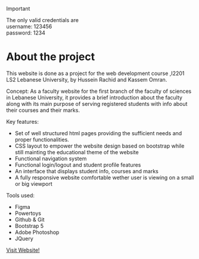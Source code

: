 
> [!IMPORTANT]
> The only valid credentials are <br>
> username: 123456 <br>
> password: 1234

# About the project

This website is done as a project for the web development course ,I2201 LS2 Lebanese University, by Hussein Rachid and Kassem Omran.

Concept: 
As a faculty website for the first branch of the faculty of sciences in Lebanese University, it provides a brief introduction about the faculty along with its main purpose of serving registered students with info about their courses and their marks.

Key features: 
- Set of well structured html pages providing the sufficient needs and proper functionalities.
- CSS layout to empower the website design based on bootstrap while still mainting the educational theme of the website
- Functional navigation system
- Functional login/logout and student profile features
- An interface that displays student info, courses and marks
- A fully responsive website comfortable wether user is viewing on a small or big viewport
  
Tools used:
- Figma
- Powertoys
- Github & Git
- Bootstrap 5
- Adobe Photoshop
- JQuery

<a href="https://kassemomran.github.io/ProjectWebsite/">Visit Website!</a>

